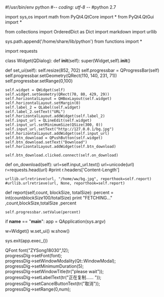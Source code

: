 #!/usr/bin/env python
#-*- coding: utf-8 -*- 
#python 2.7

import sys,os
import math
from PyQt4.QtCore import *
from PyQt4.QtGui import *

from collections import OrderedDict as Dict
import markdown
import urllib


sys.path.append('/home/share/lib/python')
from functions import * 

import requests



class Widget(QDialog):
  def __init__(self):
    super(Widget,self).__init__()


  def set_ui(self):
    self.resize(852, 702)
    self.progressbar = QProgressBar(self)
    self.progressbar.setGeometry(QRect(110, 140, 231, 71))
    self.progressbar.setRange(0,100)

    self.widget = QWidget(self)
    self.widget.setGeometry(QRect(70, 80, 429, 29))
    self.horizontalLayout = QHBoxLayout(self.widget)
    self.horizontalLayout.setMargin(0)
    self.label_2 = QLabel(self.widget)
    self.label_2.setText("URL")
    self.horizontalLayout.addWidget(self.label_2)
    self.input_url = QLineEdit(self.widget)
    self.input_url.setMinimumSize(QSize(300, 0))
    self.input_url.setText("http://127.0.0.1/bg.jpg")
    self.horizontalLayout.addWidget(self.input_url)
    self.btn_download = QPushButton(self.widget)
    self.btn_download.setText("Download")
    self.horizontalLayout.addWidget(self.btn_download)

    self.btn_download.clicked.connect(self.on_download)

  def on_download(self):
    url=self.input_url.text()
    url=unicode(url)
    r=requests.head(url)
    #print r.headers['Content-Length']

    urllib.urlretrieve(url, "/home/ww/bg.jpg", reporthook=self.report)
    #urllib.urlretrieve(url, None, reporthook=self.report)

  def report(self,count, blockSize, totalSize):
    percent = int(count*blockSize*100/totalSize)
    print "FETCHING..." ,count,blockSize,totalSize ,percent

    self.progressbar.setValue(percent)

if __name__ == "__main__":
  app = QApplication(sys.argv)

  w=Widget()
  w.set_ui()
  w.show()

  sys.exit(app.exec_())

  QFont font("ZYSong18030",12);  
  progressDlg->setFont(font);  
  progressDlg->setWindowModality(Qt::WindowModal);  
  progressDlg->setMinimumDuration(5);  
  progressDlg->setWindowTitle(tr("please wait"));  
  progressDlg->setLabelText(tr("正在复制......      "));  
  progressDlg->setCancelButtonText(tr("取消"));  
  progressDlg->setRange(0,num);
